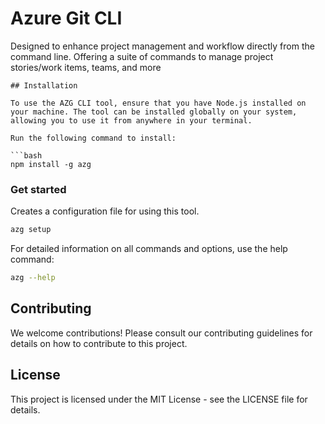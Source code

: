 # Azure Git CLI

Designed to enhance project management and workflow directly from the command line. Offering a suite of commands to manage project stories/work items, teams, and more

````
## Installation

To use the AZG CLI tool, ensure that you have Node.js installed on your machine. The tool can be installed globally on your system, allowing you to use it from anywhere in your terminal.

Run the following command to install:

```bash
npm install -g azg
````

### Get started

Creates a configuration file for using this tool.

```bash
azg setup
```

For detailed information on all commands and options, use the help command:

```bash
azg --help
```

## Contributing

We welcome contributions! Please consult our contributing guidelines for details on how to contribute to this project.

## License

This project is licensed under the MIT License - see the LICENSE file for details.
